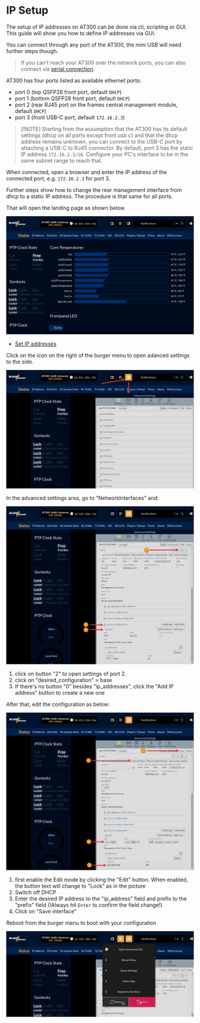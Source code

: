 # IP Setup

The setup of IP addresses on AT300 can be done via cli, scripting or GUI. This guide will show you how to define IP addresses via GUI.

You can connect through any port of the AT300, the mini USB will need further steps though.

>If you can't reach your AT300 over the network ports, you can also connect via [serial connection](serial-connection.md).

AT300 has four ports listed as available ethernet ports:
 
 - port 0 (top QSFP28 front port, default `DHCP`)
 - port 1 (bottom QSFP28 front port, default `DHCP`)
 - port 2 (rear RJ45 port on the frames central management module, default `DHCP`)
 - port 3 (front USB-C port, default `172.16.2.3`)

> [!NOTE] Starting from the assumption that the AT300 has its default settings (dhcp on all ports except front usb c) and that the dhcp address remains unknown, you can connect to the USB-C port by attaching a USB-C to RJ45 connector. By default, port 3 has the static IP address `172.16.2.3/16`. Configure your PC's interface to be in the same subnet range to reach that.

When connected, open a browser and enter the IP address of the connected port, e.g. `172.16.2.3` for port 3.

Further steps show how to change the rear management interface from dhcp to a static IP address. The procedure is that same for all ports.

That will open the landing page as shown below.

![AT300 - landing page](landing-page.png)

- [Set IP addresses](https://www.dropbox.com/scl/fi/4kvqdmnsckzbtrs67zy0c/set-ip-addresses.mp4?rlkey=4yqif82l0ynivcgdlweh3ovvu&st=w7f9lk4e&dl=0)


Click on the icon on the right of the burger menu to open adanced settings to the side.

![Open advanced settings](open-advanced-gui.png)

In the advanced settings area, go to "NetworkInterfaces" and:

![Open advanced settings](open-ip-settings.png)

  1) click on button "2" to open settings of port 2.
  2) click on "desired_configuration" > base
  3) If there's no button "0" besides "ip_addresses", click the "Add IP address" button to create a new one

After that, edit the configuration as below:

![Edit IP address](edit-ip-settings.png)

  1) first enable the Edit mode by clicking the "Edit" button. When enabled, the button text will change to "Lock" as in the picture
  2) Switch off DHCP
  3) Enter the desired IP address to the "ip_address" field and prefix to the "prefix" field (!Always hit `Enter` to confirm the field change!)
  4) Click on "Save interface"

Reboot from the burger menu to boot with your configuration

![Burger menu - Reboot](reboot.png)
